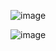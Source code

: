 ![image](https://github.com/user-attachments/assets/9c27392a-746e-4a0f-982f-df4c49fb295d)

![image](https://github.com/user-attachments/assets/2d5aaaca-a3a5-4886-b4b5-94b4d23f201b)

